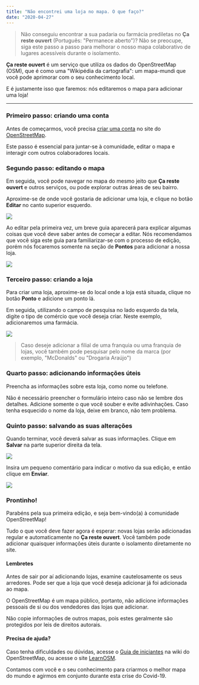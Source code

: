 ```yaml
---
title: "Não encontrei uma loja no mapa. O que faço?"
date: "2020-04-27"
---
```


> Não conseguiu encontrar a sua padaria ou farmácia prediletas no **Ça reste ouvert** (Português: "Permanece aberto")? Não se preocupe, siga este passo a passo para melhorar o nosso mapa colaborativo de lugares acessíveis durante o isolamento.

**Ça reste ouvert** é um serviço que utiliza os dados do OpenStreetMap (OSM), que é como uma "Wikipédia da cartografia": um mapa-mundi que você pode aprimorar com o seu conhecimento local.

E é justamente isso que faremos: nós editaremos o mapa para adicionar uma loja!

---

### Primeiro passo: criando uma conta

Antes de começarmos, você precisa [criar uma conta](https://osm.org/user/new) no site do [OpenStreetMap](https://openstreetmap.org).

Este passo é essencial para juntar-se à comunidade, editar o mapa e interagir com outros colaboradores locais.

### Segundo passo: editando o mapa

Em seguida, você pode navegar no mapa do mesmo jeito que **Ça reste ouvert** e outros serviços, ou pode explorar outras áreas de seu bairro.

Aproxime-se de onde você gostaria de adicionar uma loja, e clique no botão **Editar** no canto superior esquerdo.

![](~/assets/pt-BR/1_Bem-vindo_ao_OSM.png)

Ao editar pela primeira vez, um breve guia aparecerá para explicar algumas coisas que você deve saber antes de começar a editar. Nós recomendamos que você siga este guia para familiarizar-se com o processo de edição, porém nós focaremos somente na seção de **Pontos** para adicionar a nossa loja.

![](~/assets/pt-BR/2_Pontos.png)

### Terceiro passo: criando a loja

Para criar uma loja, aproxime-se do local onde a loja está situada, clique no botão **Ponto** e adicione um ponto lá.

Em seguida, utilizando o campo de pesquisa no lado esquerdo da tela, digite o tipo de comércio que você deseja criar. Neste exemplo, adicionaremos uma farmácia.

![](~/assets/pt-BR/3_Tipo_de_comercio.png)

> Caso deseje adicionar a filial de uma franquia ou uma franquia de lojas, você também pode pesquisar pelo nome da marca (por exemplo, "McDonalds" ou "Drogaria Araújo")

### Quarto passo: adicionando informações úteis

Preencha as informações sobre esta loja, como nome ou telefone.

Não é necessário preencher o formulário inteiro caso não se lembre dos detalhes. Adicione somente o que você souber e evite adivinhações. Caso tenha esquecido o nome da loja, deixe em branco, não tem problema.

[](~/assets/pt-BR/4_Editar_elemento.png)

### Quinto passo: salvando as suas alterações

Quando terminar, você deverá salvar as suas informações. Clique em **Salvar** na parte superior direita da tela.

![](~/assets/pt-BR/5_Salvar.png)

Insira um pequeno comentário para indicar o motivo da sua edição, e então clique em **Enviar**.

![](~/assets/pt-BR/6_Enviar.png)

### Prontinho!

Parabéns pela sua primeira edição, e seja bem-vindo(a) à comunidade OpenStreetMap!

Tudo o que você deve fazer agora é esperar: novas lojas serão adicionadas regular e automaticamente no **Ça reste ouvert**. Você também pode adicionar quaisquer informações úteis durante o isolamento diretamente no site.

#### Lembretes

Antes de sair por aí adicionando lojas, examine cautelosamente os seus arredores. Pode ser que a loja que você deseja adicionar já foi adicionada ao mapa.

O OpenStreetMap é um mapa público, portanto, não adicione informações pessoais de si ou dos vendedores das lojas que adicionar.

Não copie informações de outros mapas, pois estes geralmente são protegidos por leis de direitos autorais.

#### Precisa de ajuda?

Caso tenha dificuldades ou dúvidas, acesse o [Guia de iniciantes](https://wiki.openstreetmap.org/wiki/Pt:Beginners%27_guide) na wiki do OpenStreetMap, ou acesse o site [LearnOSM](https://learnosm.org/pt/beginner/).

Contamos com você e o seu conhecimento para criarmos o melhor mapa do mundo e agirmos em conjunto durante esta crise do Covid-19.
